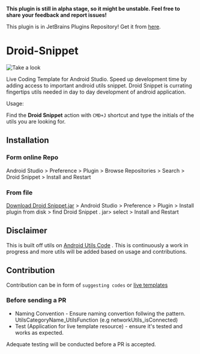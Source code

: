 **This plugin is still in alpha stage, so it might be unstable. Feel free to share your feedback and report issues!**

This plugin is in JetBrains Plugins Repository! Get it from [here](https://plugins.jetbrains.com/plugin/10198-droid-snippet).

# Droid-Snippet
![Take a look](droid_snippet_usage_demo.gif)

Live Coding Template for Android Studio. 
Speed up development time by adding access to important android utils snippet. 
Droid Snippet is currating fingertips utils needed in day to day development of android application.

Usage:

Find the **Droid Snippet** action  with `CMD+J` shortcut and type the initials of the utils you are looking for.

## Installation

### Form online Repo
Android Studio > Preference > Plugin > Browse Repositories > Search > Droid Snippet > Install and Restart

### From file
[Download Droid Snippet.jar](https://github.com/KingsMentor/Droid-Snippet/blob/master/DroidSnippet.jar?raw=true) > Android Studio > Preference > Plugin > Install plugin from disk >  find Droid Snippet . jar> select > Install and Restart

## Disclaimer
This is built off utils on [Android Utils Code](https://github.com/Blankj/AndroidUtilCode) . 
This is continuously a work in progress and more utils will be added based on usage and contributions. 



## Contribution

Contribution can be in form of `suggesting codes` or [live templates](https://www.jetbrains.org/intellij/sdk/docs/tutorials/live_templates/template_support.html)

### Before sending a PR

* Naming Convention - Ensure naming convertion follwing the pattern. UtilsCategoryName_UtilsFunction (e.g networkUtils_isConnected)
* Test (Application for live template resource) - ensure it's tested and works as expected.

Adequate testing will be conducted before a PR is accepted. 


